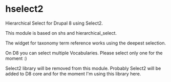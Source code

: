 # hselect2
Hierarchical Select for Drupal 8 using Select2.

This module is based on shs and hierarchical_select.

The widget for taxonomy term reference works using the deepest selection.

On D8 you can select multiple Vocabularies. Please select only one for the moment :)

Select2 library will be removed from this module. Probably Select2 will be added to D8 core and for the moment I'm using this library here.
